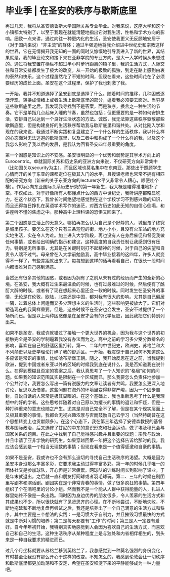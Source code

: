 # 毕业季 | 在圣安的秩序与歇斯底里

再过几天，我将从圣安德鲁斯大学国际关系专业毕业。对我来说，这座大学和这个小镇都太特别了，以至于我现在就能清楚地指出它对我生活，性格和学术方向的影响。细致一点来讲，通过向往一种更内化的生活，圣安使我更义无反顾地安居于（对于国内来说）“非主流”的群体；通过半强迫地将我介绍进中世纪史和宗教这样的世界，它在无情揭开我无知的一面的同时又慷慨地引导我进入了新的世界，其结果就是，我的毕业论文和接下来在亚非学院的专业方向，是大一入学时候从未想过的。通过将我安置在横纵不超过半小时步行距离的镇子里，我的生活方式，人际交往和日常安排都发生了极大的改变。从一开始的极致的孤独，到走在路上感到由衷的泰然和快乐，这个过程虽然花了不短的时间，但现在看来，这些时间花在了必须要经历的成长上面。圣安在这个过程里，保护了我也刺激了我。

一开始，我并不知道选择了圣安到底是选择了什么。随着时间的推移，几种困惑逐渐浮现，转换成情绪上或者生活上歇斯底里的部分，逼着我必须要去面对。当穷尽这些歇斯底里之后，我发现我寻找到不是答案，而是秩序，换言之一种生活的节奏。它不是单指几点起床入睡的节奏，虽然也包括；但更重要的是一种如何安排生活，安排自己以达到一个良好生活状态的方法。诚然，我无法靠这些秩序驱散那些歇斯底里，但是构建良好的生活秩序帮助我与歇斯底里和谐共处。从对比刚入学和现在的我来说，我通过不断实践和复盘建立了一个什么样的生活秩序，我以什么样的心态面对无法逃避的歇斯底里，以及二者中和构成了一个什么样的我，以及这个我怎么影响了我以后的发展，是我认为回看圣安四年最重要的角度。

第一个困惑是知识上的不安感。圣安很明显的一个优势和弱势是其学术方向上的Eurocentric。单就国际关系和历史系的亚洲方向来说，不仅研究方向非常集中（比如国关以security为主），而且区域也莫名集中在东南亚。那些出于照顾学生心情而开的关于东亚的课都定位在极其入门的水平，且授课老师也常常不拥有相匹配的研究方向（新来的关于东亚方向的lecturer水平又非常令人糟心，顺便吐个槽）。作为心向东亚国际关系历史研究的第一年新生，我大概是瞄得准准地扑了空。不仅如此，对于好像所有人都懂点什么的西方中世纪史，我听讲座都略显吃力。在这个状态下，我曾长时间绝望地感觉到在这个学校学习不到感兴趣的知识，而且还得每日挣扎在英语学术写作的迷茫，对西方历史如此无知的自信心倒塌，和讲座听不懂的焦虑之中。那种高中上理科课的恐惧又回来了。

第二个困惑是生活上的无意义。哪怕再怎么认为自己是个好静的人，城里孩子终究是城里孩子。要怎么在这个只有三条短短的街，地方小小，且没有火车站的地方充实地生活，实在令人为难。加上进入大学阶段，再也没有人在身后催促和督促我做任何事情，或者给出明确的指示和建议，这种高度的自我责任制让我感到很有压力。特别是无所事事，尤其是在关键时刻打不起精神的时候，对于自己的失望和自责令人喘不过气。母亲曾在入大学前勉励我，高中毕业接着的这四年，许多人就变得不一样了，有些差距就出来了。每每想到这样的话再看看自己，在很长一段时间内都很难对自己感到满意。

当然还有很多其他的困惑，或者因为拥有了之前从未有过的经历而产生的全新的心境。在圣安，我大概有过生来最温柔的时候，也有过最难过的时候，然后便有了酩酊大醉的时候，或者有了现在想起来心里还会一软的时候。同时发生在圣安外的事情，无论是在伦敦，欧陆，北美还是中国，都对我有很大的影响。尤其是自己偏居一隅，过着总体上闲适而又多少理想主义的生活时，这些影响更被放大了。它们对塑造现在的我同样重要。但是，这些时候不在圣安也会发生，圣安不过提供了一个场所而已。但是以上两种困惑像是在圣安才会有的化学反应，因此我把它们特别列出来。

如果不是圣安，我或许就错过了接触一个更大世界的机会，因为我与这个世界的初接触完全是圣安的学制逼着我没有办法而为之。高中之前的学习多少受分数排名的影响，喜欢在自己的舒适区里打转。第一、二年的中世纪史，欧洲史，苏格兰和大不列颠史以及史学理论打碎了我的舒适区。一开始，我震惊于自己如何不知道这么多应该是常识的事情，比如哈布斯堡王朝。随之，我开始反思在这之前，当我提到欧洲，提到中国或者东亚以外的区域的时候我到底在说什么，我是否知道我在说什么。在得到模糊且否定的答案之后，我认真思考了一个人知识的“格局”如何的问题。如果我的知识范围其实是限制在一个区域而已，那么我要怎么负责任地参加一个公共讨论，我要怎么写出一篇有说服力的文章让读者有共鸣，我要怎么更深入地讨论，反思以及借鉴。这些问题在海外的环境里变得非常严峻，因为一个固步自封，自说自话的人常常是极其显眼的。在这个基础上，我也重新思考了什么是我理想中的好的学者。这些思考伴随着对自己原以为擅长的事情的退让和怀疑，但是一种打碎重来的意志也随之产生。尤其是对自己完全不了解，但是在某个现实层面上又极其重要的事情，我都会无视兴趣浓厚与否而鼓励自己去学习（当然特朗普在这个思想转变上也贡献颇多）。在这个心态下，我在第三年选择了安德森教授的基督教与国际政治，后又选修了甘尼的中东的意识形态和社会运动，做了埃及穆兄会与国家关系的题目。在此之中找到了自己觉得感兴趣并且重要的议题：宗教与政治，并且申请了亚非学院的研究生。如果穿越回第一年把这个选择告诉给那时的我，我应该会感到是一个相当无理数的事情；但现在看来是一个值得感激和自豪的事情。

如果不是圣安，我或许也不会有那么迫切的寻找自己生活秩序的渴望。大概是因为圣安本身没那么丰富多彩，它要求我主动过得丰富多彩。第一年的时候几乎唯一的团体社交是参加球队，开心但是非常疲累。网球队的训练时间长到影响了课业，于是年末就退出，之后就一直和朋友打网球或者羽毛球玩。第二、三年的时候在剧团里写剧本和演话剧。剧团实在是个非常青春的事情，做了很多疯狂的事情。第四年组织了个在酒吧里的讨论小组。然而我不是一个能从人群中获得能量的人，扎进人群里始终不像是一条出路。同时因为身边优秀的朋友很多，令人羡慕的生活方式和其成果也不少，所以很快就有了见贤思齐的心理。在不断地尝试，不断地失败，不断地拖延和不断地复盘再尝试之后，我还是培养出了一个自己满意的生活方式和秩序，其中主要是三个想法的实践：一是习惯大于自制力，并且摧毁习惯最快的方式就是中断对习惯的培养；第二是每天都要有“工作“的时间；第三是人一定要有爱好。自今年年初开始，我特别真实地感觉到人会因为喜欢自己的生活方式，而喜欢自己和自己的生活。这种生活秩序从某种程度上是与独处和内省相伴相生的，到头来是一种自我要求的精进而已。

过几个月坐标就要从苏格兰移到英格兰了，我总感觉到一种莫名强烈的身份变化，有时甚至让我没有那么开心于这样的改变。不知怎么的，我感到伦敦会让一切秩序和歇斯底里都更加动荡和不安定，希望在圣安积淀下来的平静能够成为一种力量吧。